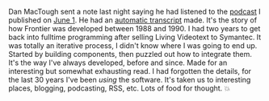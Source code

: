 Dan MacTough sent a note last night saying he had listened to the <a href="http://scripting.com/2020/06/01/howFrontierGotStarted.m4a">podcast</a> I published on <a href="http://scripting.com/2020/06/01.html#a204659">June 1</a>. He had an <a href="http://this.how/frontier/howFrontierGotStarted.opml">automatic transcript</a> made. It's the story of how Frontier was developed between 1988 and 1990. I had two years to get back into fulltime programming after selling Living Videotext to Symantec. It was totally an iterative process, I didn't know where I was going to end up. Started by building components, then puzzled out how to integrate them. It's the way I've always developed, before and since. Made for an interesting but somewhat exhausting read. I had forgotten the details, for the last 30 years I've been <i>using</i> the software. It's taken us to interesting places, blogging, podcasting, RSS, etc. Lots of food for thought. :boom:
